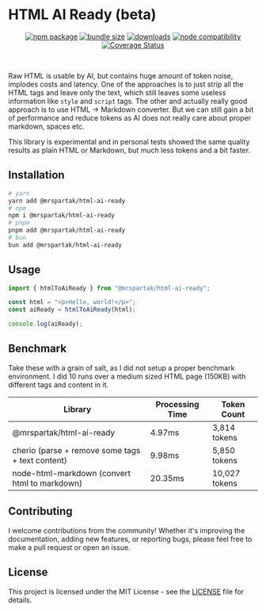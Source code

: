 # HTML AI Ready (beta)

<p align="center">
  <a href="https://npmjs.com/package/@mrspartak/html-ai-ready"><img src="https://img.shields.io/npm/v/@mrspartak/html-ai-ready.svg" alt="npm package"></a>
  <a href="https://npmjs.com/package/@mrspartak/html-ai-ready"><img src="https://img.shields.io/bundlephobia/min/%40mrspartak/html-ai-ready.svg" alt="bundle size"></a>
  <a href="https://npmjs.com/package/@mrspartak/html-ai-ready"><img src="https://img.shields.io/npm/dw/%40mrspartak%2Fhtml-ai-ready.svg" alt="downloads"></a>
  <a href="https://nodejs.org/en/about/previous-releases"><img src="https://img.shields.io/node/v/@mrspartak/html-ai-ready.svg" alt="node compatibility"></a>
  <a href='https://coveralls.io/github/mrspartak/html-ai-ready?branch=master'><img src='https://coveralls.io/repos/github/mrspartak/html-ai-ready/badge.svg?branch=master' alt='Coverage Status' /></a>
</p>
<br/>

Raw HTML is usable by AI, but contains huge amount of token noise, implodes costs and latency.
One of the approaches is to just strip all the HTML tags and leave only the text, which still leaves some useless information like `style` and `script` tags.
The other and actually really good approach is to use HTML -> Markdown converter. But we can still gain a bit of performance and reduce tokens as AI does not really care about proper markdown, spaces etc.

This library is experimental and in personal tests showed the same quality results as plain HTML or Markdown, but much less tokens and a bit faster.

## Installation

```bash
# yarn
yarn add @mrspartak/html-ai-ready
# npm
npm i @mrspartak/html-ai-ready
# pnpm
pnpm add @mrspartak/html-ai-ready
# bun
bun add @mrspartak/html-ai-ready
```

## Usage

```ts
import { htmlToAiReady } from "@mrspartak/html-ai-ready";

const html = "<p>Hello, world!</p>";
const aiReady = htmlToAiReady(html);

console.log(aiReady);
```

## Benchmark

Take these with a grain of salt, as I did not setup a proper benchmark environment.
I did 10 runs over a medium sized HTML page (150KB) with different tags and content in it.

| Library                                          | Processing Time | Token Count   |
| ------------------------------------------------ | --------------- | ------------- |
| @mrspartak/html-ai-ready                         | 4.97ms          | 3,814 tokens  |
| cherio (parse + remove some tags + text content) | 9.98ms          | 5,850 tokens  |
| node-html-markdown (convert html to markdown)    | 20.35ms         | 10,027 tokens |

## Contributing

I welcome contributions from the community! Whether it's improving the documentation, adding new features, or reporting bugs, please feel free to make a pull request or open an issue.

## License

This project is licensed under the MIT License - see the [LICENSE](LICENSE) file for details.
